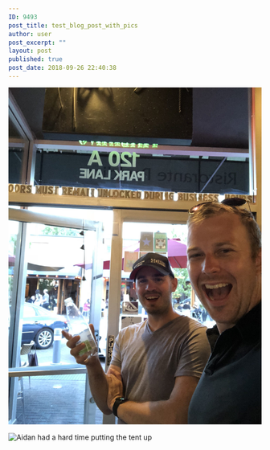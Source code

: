 ```yaml
---
ID: 9493
post_title: test_blog_post_with_pics
author: user
post_excerpt: ""
layout: post
published: true
post_date: 2018-09-26 22:40:38
---
```



![Summertime, and the living's easy](https://github.com/sdzentner/blog_test/raw/master/pics/Summertime_sm.jpg)

![Aidan had a hard time putting the tent up](https://github.com/sdzentner/blog_test/raw/master/pics/Camping2.jpg)